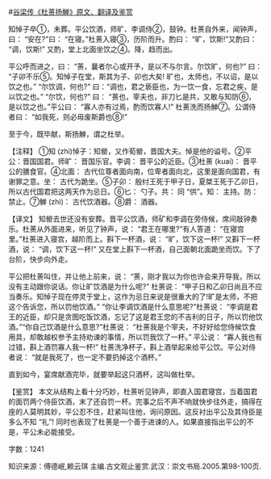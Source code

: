 #[谷梁传《杜蒉扬觯》原文、翻译及鉴赏](https://www.vrrw.net/wx/14030.html)

知悼子卒①，未葬。平公饮酒，师旷、李调侍②，鼓钟。杜蒉自外来，闻钟声，曰： “安在?”曰： “在寝。”杜蒉入寝③，历阶而升。酌曰： “旷，饮斯!”又酌曰： “调，饮斯!” 又酌，堂上北面坐饮之④。降，趋而出。

平公呼而进之，曰： “蒉，曩者尔心或开予，是以不与尔言。尔饮旷，何也?” 曰： “子卯不乐⑤。知悼子在堂，斯其为子、卯也大矣! 旷也，太师也，不以诏，是以饮之也。” “尔饮调，何也?” 曰：“调也，君之亵臣也，为一饮一食，忘君之疾，是以饮之也。” “尔饮，何也?” 曰： “蒉也，宰夫也，非刀匕是共，又敢与知防⑥，是以饮之也。”平公曰： “寡人亦有过焉，酌而饮寡人!” 杜蒉洗而扬觯⑦。公谓侍者曰： “如我死，则必毋废斯爵也⑧!”

至于今，既毕献，斯扬觯，谓之杜举。



【注释】 ①知 (zhi)悼子：知罃，又作荀罃，晋国大夫。悼是他的谥号。②平公：晋国国君。师旷： 晋国乐官。李调： 晋平公的近臣。③杜蒉 (kuai)： 晋平公的膳食官。④北面： 古代位尊者面向南，位卑者面向北，这里是面向国君，有谢罪之意。坐： 古代为跪坐。⑤子卯： 殷纣王死于甲子日，夏桀王死于乙卯日，所以古代国君把这两天作为忌日。⑥匕： 勺子。共： 同 “供”。知： 主持。防： 禁止。⑦觯 (zhi)： 古代饮酒器。⑧爵： 酒器。

【译文】 知罃去世还没有安葬。晋平公饮酒，师矿和李调在旁侍候，席间敲钟奏乐。杜蒉从外面进来，听见了钟声，说： “君王在哪里?”有人答道： “在寝宫里。”杜蒉进入寝宫，越阶而上。斟下一杯酒，说： “旷，饮下这一杯!” 又斟下一杯酒，说： “调，饮下这一杯!” 又在堂上斟下一杯酒，自己面朝北面跪坐而饮。下了台阶，快步向外走。

平公把杜蒉叫住，并让他上前来，说： “蒉，刚才我以为你也许会来开导我，所以没有主动跟你说话。你让旷饮酒是为什么呢?” 杜蒉说： “甲子日和乙卯日尚且不应当奏乐。知悼子现在停灵于堂上，这作为忌日来说是很重大的了!旷是太师，不把这个告诉您，所以罚他饮酒。” “你让李调饮酒是什么意思呢?”杜蒉说： “李调是君王的近臣，却只是贪图吃饭饮酒，忘记了这是君王您的不吉利的日子，所以罚他饮酒。”“你自己饮酒是什么意思?”杜蒉说： “杜蒉我是个宰夫，不好好给您侍候饮食用具，却敢越权参予主持劝谏的事情，所以罚我饮了一杯。” 平公说： “寡人我也有过错，斟上酒罚寡人我一杯!” 杜蒉洗净杯子，斟上酒举起来给平公饮。平公对侍者说： “就是我死了，也一定不要扔掉这个酒杯。”

直到如今，宴席献酒完毕，就要举起这只酒杯，这叫做杜举。

【鉴赏】 本文从结构上看十分巧妙，杜蒉听见钟声，即直入国君寝宫，当着国君的面罚两个侍臣饮酒，末了还自罚一杯。完事之后不声不响就快步往外走，搞得在座的人莫明其妙，平公忍不住，赶紧叫住他，询问原因。这反衬出平公及其侍臣是多么不知 “礼”! 同时也表现了杜蒉是一个善于进谏的人。如果直接指出平公的不是，平公未必能接受。

字数：1241

知识来源：傅德岷,赖云琪 主编.古文观止鉴赏.武汉：崇文书局.2005.第98-100页.

